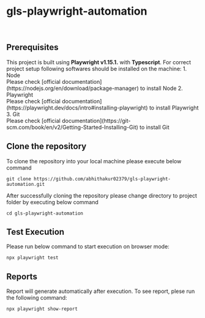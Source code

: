 # gls-playwright-automation

<br>
<h2> Prerequisites </h2>
This project is built using <b>Playwright v1.15.1.</b> with <b>Typescript</b>. For correct project setup following softwares should be installed on the machine:
1. Node<br>
Please check [official documentation](https://nodejs.org/en/download/package-manager) to install Node
2. Playwright<br>
Please check [official documentation](https://playwright.dev/docs/intro#installing-playwright) to install Playwright
3. Git<br>
Please check [official documentation](https://git-scm.com/book/en/v2/Getting-Started-Installing-Git) to install Git

<h2> Clone the repository </h2>
<p>To clone the repository into your local machine please execute below command</p>

```console
git clone https://github.com/abhithakur02379/gls-playwright-automation.git
```
<p>After successfully cloning the repository please change directory to project folder by executing below command</p>

```console
cd gls-playwright-automation
```
<h2> Test Execution </h2>
Please run below command to start execution on browser mode:

```console
npx playwright test
```
<h2> Reports </h2>
<p> Report will generate automatically after execution. To see report, plese run the following command: </p>

```console
npx playwright show-report
```